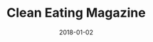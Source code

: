 ---
layout: site
title: "Clean Eating Magazine"
date: 2018-01-02
categories: [community]
version: 1.3.15
major: 1
minor: 3
patch: 15
slug: clean-eating-magazine
link: https://www.cleaneatingmag.com/
submitter: lpolepeddi
permalink: /sites/:slug
---